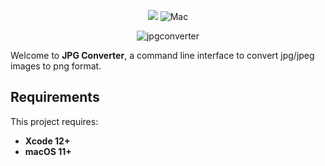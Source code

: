 <p align="center">
    <img src="https://img.shields.io/badge/Swift-5-orange.svg" />
    <img src="https://img.shields.io/badge/platforms-mac-brightgreen.svg?style=flat" alt="Mac"
     />
</p>


<p align="center">
<img src="https://i.imgur.com/s4sT1CB.gif" alt="jpgconverter">
</a>

Welcome to **JPG Converter**, a command line interface to convert jpg/jpeg images to png format.

## Requirements

This project requires: 
* **Xcode 12+** 
* **macOS 11+**
